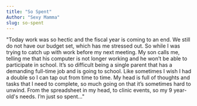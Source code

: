 ```yaml
--- 
title: "So Spent"
Author: "Sexy Mamma"
slug: so-spent
---
```


"Today work was so hectic and the fiscal year is coming to an end. We still do not have our budget set, which has me stressed out. So while I was trying to catch up with work before my next meeting. My son calls me, telling me that his computer is not longer working and he won’t be able to participate in school. It’s so difficult being a single parent that has a demanding full-time job and is going to school. Like sometimes I wish I had a double so I can tap out from time to time. My head is full of thoughts and tasks that I need to complete, so much going on that it’s sometimes hard to unwind. From the spreadsheet in my head, to clinic events, so my 9 year-old's needs. I’m just so spent..."